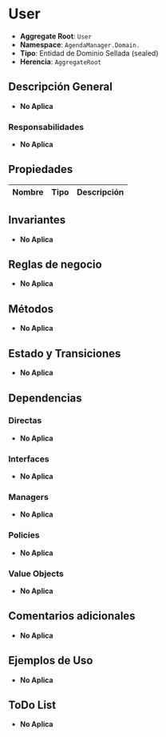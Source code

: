 # User

- **Aggregate Root**: `User`
- **Namespace**: `AgendaManager.Domain.`
- **Tipo**: Entidad de Dominio Sellada (sealed)
- **Herencia**: `AggregateRoot`

## Descripción General

- **No Aplica**

### Responsabilidades

- **No Aplica**

## Propiedades

| Nombre | Tipo             | Descripción                     |
| ------ | ---------------- |-------------------------------- |

## Invariantes

- **No Aplica**

## Reglas de negocio

- **No Aplica**

## Métodos

- **No Aplica**

## Estado y Transiciones

- **No Aplica**

## Dependencias

### Directas

- **No Aplica**

### Interfaces

- **No Aplica**

### Managers

- **No Aplica**

### Policies

- **No Aplica**

### Value Objects

- **No Aplica**

## Comentarios adicionales

- **No Aplica**

## Ejemplos de Uso

- **No Aplica**

## ToDo List

- **No Aplica**
